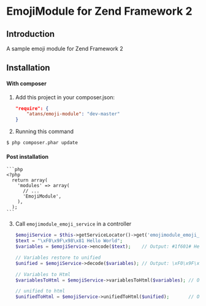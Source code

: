 EmojiModule for Zend Framework 2
================================

Introduction
------------
A sample emoji module for Zend Framework 2


Installation
------------

#### With composer

1. Add this project in your composer.json:

    ```json
    "require": {
        "atans/emoji-module": "dev-master"
    }
    ```

2. Running this command

  ```bash
  $ php composer.phar update
  ```

#### Post installation

    ```php
    <?php
      return array(
        'modules' => array(
          // ...
          'EmojiModule',
        ),
      );
    ```

3. Call `emojimodule_emoji_service` in a controller

    ```php
    $emojiService = $this->getServiceLocator()->get('emojimodule_emoji_service');
    $text = "\xF0\x9F\x98\x81 Hello World";
    $variables = $emojiService->encode($text);    // Output: #1f601# Hello World (You save it to MySQL now)

    // Variables restore to unified
    $unified = $emojiService->decode($variables); // Output: \xF0\x9F\x98\x81 Hello World

    // Variables to Html
    $variablesToHtml = $emojiService->variablesToHtml($variables); // Output: <span class="emoji emoji1f601"></span> Hello World

    // unified to html
    $unifiedToHtml = $emojiService->unifiedToHtml($unified);       // Output: <span class="emoji emoji1f601"></span> Hello World

    ```

